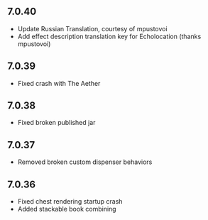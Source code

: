## 7.0.40
- Update Russian Translation, courtesy of mpustovoi
- Add effect description translation key for Echolocation (thanks mpustovoi)

## 7.0.39
- Fixed crash with The Aether

## 7.0.38
- Fixed broken published jar

## 7.0.37
- Removed broken custom dispenser behaviors

## 7.0.36
- Fixed chest rendering startup crash
- Added stackable book combining 